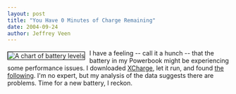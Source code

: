 ```yaml
---
layout: post
title: "You Have 0 Minutes of Charge Remaining"
date: 2004-09-24
author: Jeffrey Veen
---
```

<a href="http://www.veen.com/jeff/images/battery-chart.jpg"><img src="http://www.veen.com/jeff/images/battery-chart_sm.jpg" alt="A chart of battery levels" style="float: left; border: solid black 1px; margin: 5px 10px 10px 0;" /></a>I have a feeling -- call it a hunch -- that the battery in my Powerbook might be experiencing some performance issues. I downloaded <a href="http://www.macupdate.com/info.php/id/8896">XCharge</a>, let it run, and found <a href="http://www.veen.com/jeff/images/battery-chart.jpg">the following</a>. I'm no expert, but my analysis of the data suggests there are problems. Time for a new battery, I reckon.
